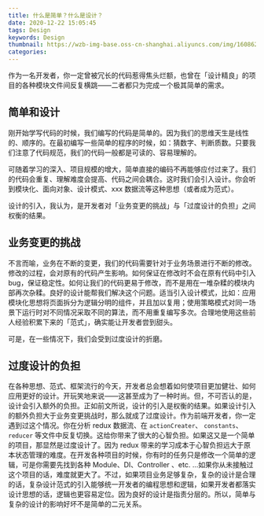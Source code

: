 ```yaml
---
title: 什么是简单？什么是设计？
date: 2020-12-22 15:05:45
tags: Design
keywords: Design
thumbnail: https://wzb-img-base.oss-cn-shanghai.aliyuncs.com/img/1608620991112.png
categories:
---
```


作为一名开发者，你一定曾被冗长的代码惹得焦头烂额，也曾在「设计精良」的项目的各种模块文件间反复横跳——二者都只为完成一个极其简单的需求。

<!-- MORE -->

## 简单和设计

刚开始学写代码的时候，我们编写的代码是简单的。因为我们的思维天生是线性的、顺序的。在最初编写一些简单的程序的时候，如：猜数字、判断质数。只要我们注意了代码规范，我们的代码一般都是可读的、容易理解的。

可随着学习的深入、项目规模的增大，简单直接的编码不再能够应付过来了。我们的代码会重复、理解难度会提高、代码之间会耦合。这时我们会引入设计。你会听到模块化、面向对象、设计模式、xxx 数据流等这种思想（或者成为范式）。

设计的引入，我认为，是开发者对「业务变更的挑战」与「过度设计的负担」之间权衡的结果。

## 业务变更的挑战

不言而喻，业务在不断的变更，我们的代码需要针对于业务场景进行不断的修改。修改的过程，会对原有的代码产生影响。如何保证在修改时不会在原有代码中引入 bug，保证稳定性。如何让我们的代码更易于修改，而不是用在一堆杂糅的模块内部再次杂糅。良好的设计能帮我们解决这个问题。适当引入设计模式，比如：应用模块化思想将页面拆分为逻辑分明的组件，并且加以复用；使用策略模式对同一场景下运行时对不同情况采取不同的算法，而不用重复编写多次。合理地使用这些前人经验积累下来的「范式」，确实能让开发者尝到甜头。

可是，在一些情况下，我们会受到过度设计的折磨。

## 过度设计的负担

在各种思想、范式、框架流行的今天，开发者总会想着如何使项目更加健壮、如何应用更好的设计。开玩笑地来说——这甚至成为了一种时尚。但，不可否认的是，设计会引入额外的负担。正如前文所说，设计的引入是权衡的结果。如果设计引入的额外负担大于业务变更挑战时，那么就成了过度设计。作为前端开发者，你一定遇到过这个情况。你在分析 redux 数据流、在 `actionCreater`、 `constants`、`reducer` 等文件中反复切换。这给你带来了很大的心智负担。如果这又是一个简单的项目，那显然是过度设计了。因为 redux 带来的学习成本于心智负担远大于原本状态管理的难度。在开发各种项目的时候，你有时的任务只是修改一个简单的逻辑，可是你需要先找到各种 Module、DI、Controller 、etc. ...如果你从未接触过这个项目的话，难度就更大了。不过，如果项目业务足够复杂，复杂的设计是合理的话，复杂设计范式的引入能够统一开发者的编程思想和逻辑，如果开发者都落实设计思想的话，逻辑也更容易定位。因为良好的设计是指责分层的。所以，简单与复杂的设计的影响好坏不是简单的二元关系。